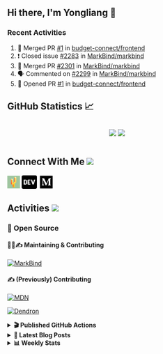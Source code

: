 ## Hi there, I'm Yongliang 👋

### Recent Activities

<!--START_SECTION:activity-->
1. 🎉 Merged PR [#1](https://github.com/budget-connect/frontend/pull/1) in [budget-connect/frontend](https://github.com/budget-connect/frontend)
2. ❗️ Closed issue [#2283](https://github.com/MarkBind/markbind/issues/2283) in [MarkBind/markbind](https://github.com/MarkBind/markbind)
3. 🎉 Merged PR [#2301](https://github.com/MarkBind/markbind/pull/2301) in [MarkBind/markbind](https://github.com/MarkBind/markbind)
4. 🗣 Commented on [#2299](https://github.com/MarkBind/markbind/issues/2299) in [MarkBind/markbind](https://github.com/MarkBind/markbind)
5. 💪 Opened PR [#1](https://github.com/budget-connect/frontend/pull/1) in [budget-connect/frontend](https://github.com/budget-connect/frontend)
<!--END_SECTION:activity-->

## GitHub Statistics :chart_with_upwards_trend:
<div align="center">
<div style="display: flex; align-items: center; justify-content: center;">

[![](https://github-readme-stats-tlylt.vercel.app/api?username=tlylt&show_icons=true&theme=tokyonight&hide_border=true&locale=en)](https://github.com/tlylt)
[![](https://github-readme-streak-stats.herokuapp.com/?user=tlylt&theme=tokyonight&hide_border=true)](https://github.com/tlylt)
</div>
</div>

## Connect With Me <img src="https://media.giphy.com/media/2wh5K5yE3ulp3xgYcG/giphy-downsized.gif" width="30">

<a href="https://www.yongliangliu.com/" target="_blank"><img align="center" src="static/site-icon.png" alt="yongliangliu.com" height="29" width="29" /></a>
<a href="https://dev.to/tlylt" target="_blank"><img align="center" src="static/dev-badge.svg" alt="dev.to/tlylt" height="35" width="35" /></a>
<a href="https://tlylt.medium.com" target="_blank"><img align="center" src="static/medium.png" alt="tlylt.medium.com" height="35" width="35" /></a>

## Activities <img src="https://media.giphy.com/media/WUlplcMpOCEmTGBtBW/giphy.gif" width="30">

### 🔭 Open Source

#### 👷‍♂️✍️ Maintaining & Contributing
[![MarkBind](https://github-readme-stats-tlylt.vercel.app/api/pin/?username=markbind&repo=markbind)](https://github.com/MarkBind/markbind)

#### ✍️ (Previously) Contributing
[![MDN](https://github-readme-stats-tlylt.vercel.app/api/pin/?username=mdn&repo=content)](https://github.com/mdn/content/issues?q=is%3Aopen+involves%3A%40me+sort%3Aupdated-desc)

[![Dendron](https://github-readme-stats-tlylt.vercel.app/api/pin/?username=dendronhq&repo=dendron)](https://github.com/dendronhq/dendron/issues?q=is%3Aopen+involves%3A%40me+sort%3Aupdated-desc)

<details>
<summary> <b>🎬 Published GitHub Actions </b> </summary>

[![install-graphviz](https://github-readme-stats-tlylt.vercel.app/api/pin/?username=tlylt&repo=install-graphviz)](https://github.com/tlylt/install-graphviz)

[![reposense-action](https://github-readme-stats-tlylt.vercel.app/api/pin/?username=tlylt&repo=reposense-action)](https://github.com/tlylt/reposense-action)

[![markbin-action](https://github-readme-stats-tlylt.vercel.app/api/pin/?username=markbind&repo=markbind-action)](https://github.com/MarkBind/markbind-action)

</details>

<details>
<summary> <b>📕 Latest Blog Posts</b> </summary>

<!-- BLOG-POST-LIST:START -->
- [Deploy a ChatGPT API Server in no time](https://www.yongliangliu.com/blog/chatgpt-nextjs-server/)
- [Creating a regex-based Markdown parser in TypeScript](https://www.yongliangliu.com/blog/rmark/)
- [Create VSCode Snippets for Markdown Blog Workflows](https://www.yongliangliu.com/blog/vscode-snippets/)
- [Brag Doc 2023](https://www.yongliangliu.com/blog/brag-doc-2023/)
- [My Journey into Open Source](https://www.yongliangliu.com/blog/my-journey-into-open-source/)
<!-- BLOG-POST-LIST:END -->

</details>

<details>
<summary> <b>📊 Weekly Stats</b> </summary>

<!--START_SECTION:waka-->
![Code Time](http://img.shields.io/badge/Code%20Time-1%2C022%20hrs%2036%20mins-blue)

**🐱 My GitHub Data** 

> 📦 617.1 kB Used in GitHub's Storage 
 > 
> 🏆 1,148 Contributions in the Year 2023
 > 
> 🚫 Not Opted to Hire
 > 
> 📜 173 Public Repositories 
 > 
> 🔑 39 Private Repositories 
 > 
**I'm an Early 🐤** 

```text
🌞 Morning                3766 commits        ███████░░░░░░░░░░░░░░░░░░   29.18 % 
🌆 Daytime                3481 commits        ███████░░░░░░░░░░░░░░░░░░   26.97 % 
🌃 Evening                4804 commits        █████████░░░░░░░░░░░░░░░░   37.22 % 
🌙 Night                  855 commits         ██░░░░░░░░░░░░░░░░░░░░░░░   06.62 % 
```
📅 **I'm Most Productive on Wednesday** 

```text
Monday                   1690 commits        ███░░░░░░░░░░░░░░░░░░░░░░   13.09 % 
Tuesday                  1830 commits        ████░░░░░░░░░░░░░░░░░░░░░   14.18 % 
Wednesday                2103 commits        ████░░░░░░░░░░░░░░░░░░░░░   16.29 % 
Thursday                 1636 commits        ███░░░░░░░░░░░░░░░░░░░░░░   12.68 % 
Friday                   1677 commits        ███░░░░░░░░░░░░░░░░░░░░░░   12.99 % 
Saturday                 1964 commits        ████░░░░░░░░░░░░░░░░░░░░░   15.22 % 
Sunday                   2006 commits        ████░░░░░░░░░░░░░░░░░░░░░   15.54 % 
```


📊 **This Week I Spent My Time On** 

```text
🕑︎ Time Zone: Asia/Singapore

💬 Programming Languages: 
TypeScript               12 hrs 55 mins      ███████████████░░░░░░░░░░   61.76 % 
Markdown                 6 hrs 11 mins       ███████░░░░░░░░░░░░░░░░░░   29.57 % 
JSON                     35 mins             █░░░░░░░░░░░░░░░░░░░░░░░░   02.86 % 
Bash                     28 mins             █░░░░░░░░░░░░░░░░░░░░░░░░   02.28 % 
CSS                      28 mins             █░░░░░░░░░░░░░░░░░░░░░░░░   02.27 % 
```


 Last Updated on 26/05/2023 00:47:41 UTC
<!--END_SECTION:waka-->

</details>
